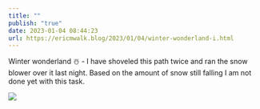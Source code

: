 ```yaml
---
title: ""
publish: "true"
date: 2023-01-04 08:44:23
url: https://ericmwalk.blog/2023/01/04/winter-wonderland-i.html
---
```


Winter wonderland ☃️ - I have shoveled this path twice and ran the snow blower over it last night. Based on the amount of snow still falling I am not done yet with this task.

![](https://ericmwalk.blog/uploads/2023/cf1b20005e.jpg)